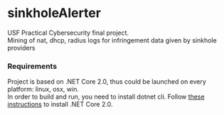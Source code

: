 # sinkholeAlerter
USF Practical Cybersecurity final project. \
Mining of nat, dhcp, radius logs for infringement data given by sinkhole providers

### Requirements
Project is based on .NET Core 2.0, thus could be launched on every platform: linux, osx, win. \
In order to build and run, you need to install dotnet cli. 
Follow [these instructions](https://docs.microsoft.com/en-us/dotnet/core/linux-prerequisites?tabs=netcore2x) to install .NET Core 2.0.
